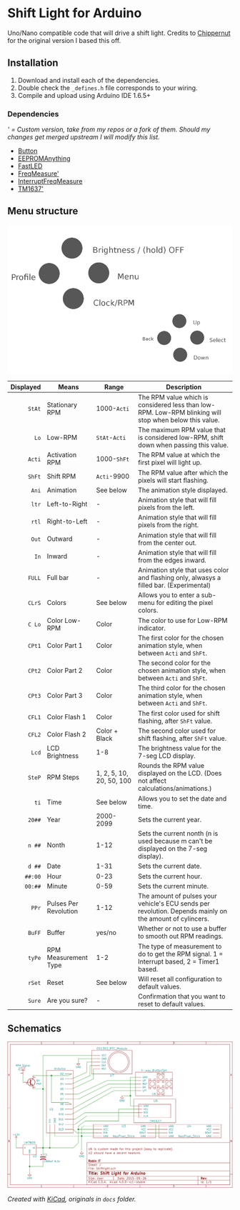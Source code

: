 # Shift Light for Arduino

Uno/Nano compatible code that will drive a shift light.
Credits to [Chippernut](http://www.chippernut.com/forums.html#/20150817/schematics-and-code-3-4917820/) for the original version I based this off.

## Installation

1. Download and install each of the dependencies.
1. Double check the `_defines.h` file corresponds to your wiring.
1. Compile and upload using Arduino IDE 1.6.5+

### Dependencies

_' = Custom version, take from my repos or a fork of them._
_Should my changes get merged upstream I will modify this list._

* [Button](https://github.com/McSlow/Button)
* [EEPROMAnything](https://github.com/collin80/EEPROMAnything)
* [FastLED](https://github.com/FastLED/FastLED/tree/3.0.3)
* [FreqMeasure'](https://github.com/Beanow/FreqMeasure)
* [InterruptFreqMeasure](https://github.com/Beanow/InterruptFreqMeasure)
* [TM1637'](https://github.com/Beanow/TM1637)

## Menu structure

![Button layout](docs/Shiftlight.png)

Displayed | Means | Range | Description
---------:|-------|-------|------------
`StAt` | Stationary RPM | 1000-`Acti` | The RPM value which is considered less than low-RPM. Low-RPM blinking will stop when below this value.
`Lo` | Low-RPM | `StAt`-`Acti` | The maximum RPM value that is considered low-RPM, shift down when passing this value.
`Acti` | Activation RPM | 1000-`ShFt` | The RPM value at which the first pixel will light up.
`ShFt` | Shift RPM | `Acti`-9900 | The RPM value after which the pixels will start flashing.
`Ani` | Animation | See below | The animation style displayed.
`ltr` | Left-to-Right | - | Animation style that will fill pixels from the left.
`rtl` | Right-to-Left | - | Animation style that will fill pixels from the right.
`Out` | Outward | - | Animation style that will fill from the center out.
`In` | Inward | - | Animation style that will fill from the edges inward.
`FULL` | Full bar | - | Animation style that uses color and flashing only, alwasys a filled bar. (Experimental)
`CLrS` | Colors | See below | Allows you to enter a sub-menu for editing the pixel colors.
`C Lo` | Color Low-RPM | Color | The color to use for Low-RPM indicator.
`CPt1` | Color Part 1 | Color | The first color for the chosen animation style, when between `Acti` and `ShFt`.
`CPt2` | Color Part 2 | Color | The second color for the chosen animation style, when between `Acti` and `ShFt`.
`CPt3` | Color Part 3 | Color | The third color for the chosen animation style, when between `Acti` and `ShFt`.
`CFL1` | Color Flash 1 | Color | The first color used for shift flashing, after `ShFt` value.
`CFL2` | Color Flash 2 | Color + Black | The second color used for shift flashing, after `ShFt` value.
`Lcd` | LCD Brightness | 1-8 | The brightness value for the 7-seg LCD display.
`SteP` | RPM Steps | 1, 2, 5, 10, 20, 50, 100 | Rounds the RPM value displayed on the LCD. (Does not affect calculations/animations.)
`ti` | Time | See below | Allows you to set the date and time.
`20##` | Year | 2000-2099 | Sets the current year.
`n ##` | Nonth | 1-12 | Sets the current nonth (n is used because m can't be displayed on the 7-seg display).
`d ##` | Date | 1-31 | Sets the current date.
`##:00` | Hour | 0-23 | Sets the current hour.
`00:##` | Minute | 0-59 | Sets the current minute.
`PPr` | Pulses Per Revolution | 1-12 | The amount of pulses your vehicle's ECU sends per revolution. Depends mainly on the amount of cylincers.
`BuFF` | Buffer | yes/no | Whether or not to use a buffer to smooth out RPM readings.
`tyPe` | RPM Measurement Type | 1-2 | The type of measurement to do to get the RPM signal. 1 = Interrupt based, 2 = Timer1 based.
`rSet` | Reset | See below | Will reset all configuration to default values.
`Sure` | Are you sure? | - | Confirmation that you want to reset to default values.

## Schematics

![Schematic](docs/Schematic.png)

_Created with [KiCad](http://kicad-pcb.org/), originals in `docs` folder._
